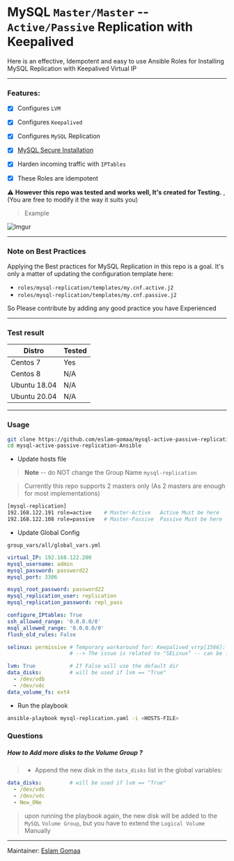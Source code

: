# MySQL `Master/Master` -- `Active/Passive` Replication with Keepalived

Here is an effective, Idempotent and easy to use Ansible Roles for Installing MySQL Replication with Keepalived Virtual IP

---



### Features:

- [x] Configures `LVM`
- [x] Configures `Keepalived`
- [x] Configures `MySQL` Replication
- [x] [MySQL Secure Installation](https://github.com/eslam-gomaa/mysql-active-passive-replication-Ansible/blob/main/roles/mysql-replication/tasks/install-mysql.yml)
- [x] Harden incoming traffic with `IPTables`
- [x] These Roles are idempotent


⚠ **However this repo was tested and works well, It's created for Testing.** , (You are free to modify it the way it suits you)



> Example

![Imgur](https://i.imgur.com/yHBRgNp.png)

---

### Note on Best Practices

Applying the Best practices for MySQL Replication in this repo is a goal.
It's only a matter of updating the configuration template here:
* `roles/mysql-replication/templates/my.cnf.active.j2`
* `roles/mysql-replication/templates/my.cnf.passive.j2`

So Please contribute by adding any good practice you have Experienced

---

### Test result

| Distro   | Tested   | 
|---       |---       |
| Centos 7 | Yes      |
| Centos 8 | N/A      |
| Ubuntu 18.04 | N/A  |
| Ubuntu 20.04 | N/A  |

---

### Usage

```bash
git clone https://github.com/eslam-gomaa/mysql-active-passive-replication-Ansible.git
cd mysql-active-passive-replication-Ansible
```

 

* Update hosts file

> **Note** -- do NOT change the Group Name `mysql-replication` 

> Currently this repo supports 2 masters only (As 2 masters are enough for most implementations)
```bash
[mysql-replication]
192.168.122.191 role=active    # Master-Active   Active Must be here
192.168.122.108 role=passive   # Master-Passive  Passive Must be here
```

* Update Global Config

`group_vars/all/global_vars.yml`

```yaml
virtual_IP: 192.168.122.200
mysql_username: admin
mysql_password: password22
mysql_port: 3306

msyql_root_password: password22
mysql_replication_user: replication
mysql_replication_password: repl_pass

configure_IPtables: True
ssh_allowed_range: '0.0.0.0/0'
msql_allowed_range: '0.0.0.0/0'
flush_old_rules: False

selinux: permissive # Temporary workaround for: Keepalived_vrrp[1566]: Couldn't setgid: 1000 (Operation not permitted)
                    # --> The issue is related to "SELinux" -- can be fixed later.

lvm: True           # If False will use the default dir
data_disks:         # will be used if lvm == "True"
  - /dev/vdb
  - /dev/vdc
data_volume_fs: ext4
```

* Run the playbook
```bash
ansible-playbook mysql-replication.yaml -i <HOSTS-FILE>
```

### Questions

##### How to Add more disks to the Volume Group ?

> * Append the new disk in the `data_disks` list in the global variables:

```yaml
data_disks:         # will be used if lvm == "True"
  - /dev/vdb
  - /dev/vdc
  - New_ONe
```

> upon running the playbook again, the new disk will be added to the `MySQL` `Volume Group`,
>but you have to extend the `Logical Volume` Manually


---


Maintainer: [Eslam Gomaa](https://www.linkedin.com/in/eslam-gomaa/)
